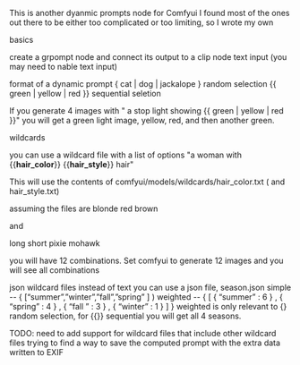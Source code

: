 This is another dyanmic prompts node for Comfyui
I found most of the ones out there to be either too complicated or too limiting,
so I wrote my own

basics

create a grpompt node and connect its output to a clip node text input (you may need to nable text input)

format of a dynamic prompt
{ cat | dog | jackalope  }     random selection 
{{ green | yellow | red }}      sequential seletion

If you generate 4 images with " a stop light showing {{ green | yellow | red }}"
you will get a green light image, yellow, red, and then another green.

wildcards

you can use a wildcard file with a list of options
"a woman with {{__hair_color__}} {{__hair_style__}} hair"

This will use the contents of comfyui/models/wildcards/hair_color.txt  ( and hair_style.txt)

assuming the files are
blonde
red
brown

and

long
short
pixie
mohawk


you will have 12 combinations. Set comfyui to generate 12 images and you will see all combinations

json wildcard files
instead of text you can use a json file,  season.json
 simple --   { [“summer”,”winter”,”fall”,”spring” ] ) 
 weighted --   { [ { “summer” : 6 } ,  { “spring” : 4 } ,  { “fall ” : 3 } ,  { “winter” : 1 }  ] }
weighted is only relevant to {} random selection, for {{}} sequential you will get all 4 seasons.


TODO:
 need to add support for wildcard files that include other wildcard files
 trying to find a way to save the computed prompt with the extra data written to EXIF


